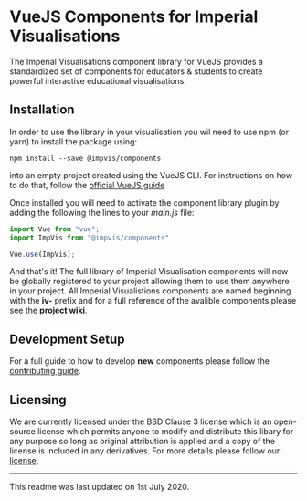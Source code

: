 # VueJS Components for Imperial Visualisations
The Imperial Visualisations component library for VueJS provides a standardized set of components for educators & students to create powerful interactive educational visualisations.

## Installation
In order to use the library in your visualisation you wil need to use npm (or yarn) to install the package using: 
```
npm install --save @impvis/components
```
into an empty project created using the VueJS CLI. For instructions on how to do that, follow the [official VueJS guide](https://cli.vuejs.org/guide/)

Once installed you will need to activate the component library plugin by adding the following the lines to your _main.js_ file:
```javascript
import Vue from "vue";
import ImpVis from "@impvis/components"

Vue.use(ImpVis);
```

And that's it! The full library of Imperial Visualisation components will now be globally registered to your project allowing them to use them anywhere in your project. All Imperial Visualistions components are named beginning with the **iv-** prefix and for a full reference of the avalible components please see the **project wiki**.

## Development Setup
For a full guide to how to develop **new** components please follow the [contributing guide](./CONTRIBUTING.md).

## Licensing
We are currently licensed under the BSD Clause 3 license which is an open-source license which permits anyone to modify and distribute this libary for any purpose so long as original attribution is applied and a copy of the license is included in any derivatives. For more details please follow our [license](./LICENSE).

--- 
This readme was last updated on 1st July 2020. 